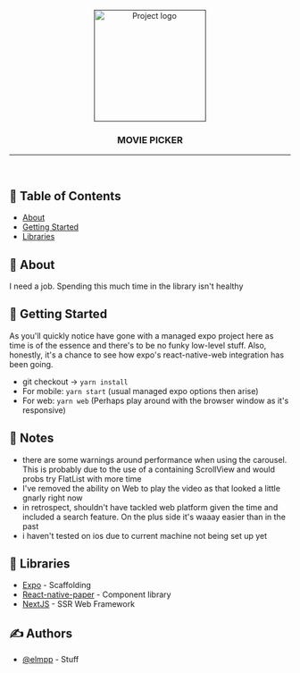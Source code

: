 <p align="center">
  <a href="" rel="noopener">
 <img width=200px height=200px src="https://i.imgur.com/6wj0hh6.jpg" alt="Project logo"></a>
</p>

<h3 align="center">MOVIE PICKER</h3>

<div align="center">


</div>

---

<p align="center">
    <br>
</p>

## 📝 Table of Contents

- [About](#about)
- [Getting Started](#getting_started)
- [Libraries](#libraries)

## 🧐 About <a name = "about"></a>

I need a job. Spending this much time in the library isn't healthy

## 🏁 Getting Started <a name = "getting_started"></a>

As you'll quickly notice have gone with a managed expo project here as time is of
the essence and there's to be no funky low-level stuff. Also, honestly, it's
a chance to see how expo's react-native-web integration has been going.


- git checkout -> `yarn install`
- For mobile: `yarn start` (usual managed expo options then arise)
- For web: `yarn web` (Perhaps play around with the browser window as it's responsive)

## 🏁 Notes
 - there are some warnings around performance when using the carousel. This is probably due
 to the use of a containing ScrollView and would probs try FlatList with more time
 - I've removed the ability on Web to play the video as that looked a little gnarly right now
 - in retrospect, shouldn't have tackled web platform given the time and included a search
 feature. On the plus side it's waaay easier than in the past
 - i haven't tested on ios due to current machine not being set up yet

## 🏁 Libraries <a name = "libraries"></a>

- [Expo](https://github.com/expo) - Scaffolding
- [React-native-paper](https://callstack.github.io/react-native-paper/index.html) - Component library
- [NextJS](https://nextjs.org/) - SSR Web Framework

## ✍️ Authors <a name = "authors"></a>

- [@elmpp](https://github.com/elmpp) - Stuff
